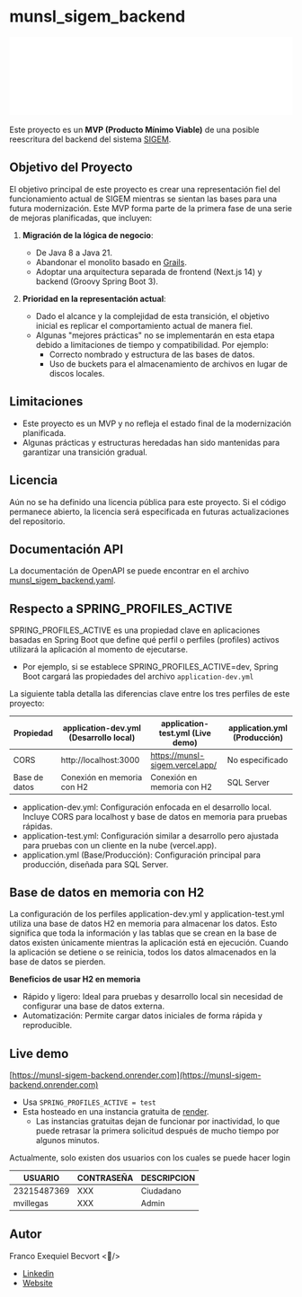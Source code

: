 # munsl_sigem_backend

![escudo municipal](/assets/escudo-municipal-blanco-2x.png)

Este proyecto es un **MVP (Producto Mínimo Viable)** de una posible reescritura del backend del sistema [SIGEM](https://sigem.sanluislaciudad.gob.ar/).

## Objetivo del Proyecto

El objetivo principal de este proyecto es crear una representación fiel del funcionamiento actual de SIGEM mientras se sientan las bases para una futura modernización. Este MVP forma parte de la primera fase de una serie de mejoras planificadas, que incluyen:

1. **Migración de la lógica de negocio**:
    - De Java 8 a Java 21.
    - Abandonar el monolito basado en [Grails](https://grails.org/).
    - Adoptar una arquitectura separada de frontend (Next.js 14) y backend (Groovy Spring Boot 3).

2. **Prioridad en la representación actual**:
    - Dado el alcance y la complejidad de esta transición, el objetivo inicial es replicar el comportamiento actual de manera fiel.
    - Algunas "mejores prácticas" no se implementarán en esta etapa debido a limitaciones de tiempo y compatibilidad. Por ejemplo:
        - Correcto nombrado y estructura de las bases de datos.
        - Uso de buckets para el almacenamiento de archivos en lugar de discos locales.

## Limitaciones

- Este proyecto es un MVP y no refleja el estado final de la modernización planificada.
- Algunas prácticas y estructuras heredadas han sido mantenidas para garantizar una transición gradual.

## Licencia

Aún no se ha definido una licencia pública para este proyecto. Si el código permanece abierto, la licencia será especificada en futuras actualizaciones del repositorio.

## Documentación API

La documentación de OpenAPI se puede encontrar en el archivo [munsl_sigem_backend.yaml](https://github.com/franBec/munsl_sigem_backend/blob/main/src/main/resources/openapi/munsl_sigem_backend.yaml).

## Respecto a SPRING_PROFILES_ACTIVE

SPRING_PROFILES_ACTIVE es una propiedad clave en aplicaciones basadas en Spring Boot que define qué perfil o perfiles (profiles) activos utilizará la aplicación al momento de ejecutarse.

- Por ejemplo, si se establece SPRING_PROFILES_ACTIVE=dev, Spring Boot cargará las propiedades del archivo `application-dev.yml`

La siguiente tabla detalla las diferencias clave entre los tres perfiles de este proyecto:

| Propiedad     | application-dev.yml (Desarrollo local) | application-test.yml (Live demo) | application.yml (Producción) |
|---------------|----------------------------------------|----------------------------------|------------------------------|
| CORS          | http://localhost:3000                  | https://munsl-sigem.vercel.app/  | No especificado              |
| Base de datos | Conexión en memoria con H2             | Conexión en memoria con H2       | SQL Server                   |

- application-dev.yml: Configuración enfocada en el desarrollo local. Incluye CORS para localhost y base de datos en memoria para pruebas rápidas.
- application-test.yml: Configuración similar a desarrollo pero ajustada para pruebas con un cliente en la nube (vercel.app).
- application.yml (Base/Producción): Configuración principal para producción, diseñada para SQL Server.

## Base de datos en memoria con H2

La configuración de los perfiles application-dev.yml y application-test.yml utiliza una base de datos H2 en memoria para almacenar los datos. Esto significa que toda la información y las tablas que se crean en la base de datos existen únicamente mientras la aplicación está en ejecución. Cuando la aplicación se detiene o se reinicia, todos los datos almacenados en la base de datos se pierden.

**Beneficios de usar H2 en memoria**
- Rápido y ligero: Ideal para pruebas y desarrollo local sin necesidad de configurar una base de datos externa.
- Automatización: Permite cargar datos iniciales de forma rápida y reproducible.

## Live demo

[https://munsl-sigem-backend.onrender.com](https://munsl-sigem-backend.onrender.com)

- Usa `SPRING_PROFILES_ACTIVE = test` 
- Esta hosteado en una instancia gratuita de [render](https://dashboard.render.com/).
  - Las instancias gratuitas dejan de funcionar por inactividad, lo que puede retrasar la primera solicitud después de mucho tiempo por algunos minutos.

Actualmente, solo existen dos usuarios con los cuales se puede hacer login

| USUARIO     | CONTRASEÑA | DESCRIPCION |
|-------------|------------|-------------|
| 23215487369 | XXX        | Ciudadano   |
| mvillegas   | XXX        | Admin       |

## Autor

Franco Exequiel Becvort <🐤/>
- [Linkedin](https://www.linkedin.com/in/franco-becvort/)
- [Website](https://pollito.dev/)
